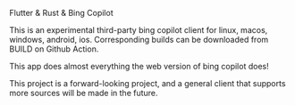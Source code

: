 Flutter & Rust & Bing Copilot

This is an experimental third-party bing copilot client for linux, macos, windows, android, ios. Corresponding builds can be downloaded from BUILD on Github Action.

This app does almost everything the web version of bing copilot does!

This project is a forward-looking project, and a general client that supports more sources will be made in the future.
